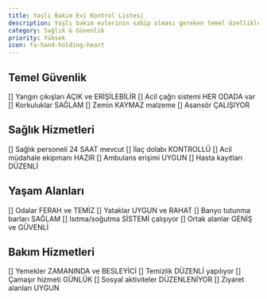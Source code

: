 ```yaml
---
title: Yaşlı Bakım Evi Kontrol Listesi
description: Yaşlı bakım evlerinin sahip olması gereken temel özellikler
category: Sağlık & Güvenlik
priority: Yüksek
icon: fa-hand-holding-heart
---
```


## Temel Güvenlik

[] Yangın çıkışları AÇIK ve ERİŞİLEBİLİR
[] Acil çağrı sistemi HER ODADA var
[] Korkuluklar SAĞLAM
[] Zemin KAYMAZ malzeme
[] Asansör ÇALIŞIYOR

## Sağlık Hizmetleri

[] Sağlık personeli 24 SAAT mevcut
[] İlaç dolabı KONTROLLÜ
[] Acil müdahale ekipmanı HAZIR
[] Ambulans erişimi UYGUN
[] Hasta kayıtları DÜZENLİ

## Yaşam Alanları

[] Odalar FERAH ve TEMİZ
[] Yataklar UYGUN ve RAHAT
[] Banyo tutunma barları SAĞLAM
[] Isıtma/soğutma SİSTEMİ çalışıyor
[] Ortak alanlar GENİŞ ve GÜVENLİ

## Bakım Hizmetleri

[] Yemekler ZAMANINDA ve BESLEYİCİ
[] Temizlik DÜZENLİ yapılıyor
[] Çamaşır hizmeti GÜNLÜK
[] Sosyal aktiviteler DÜZENLENİYOR
[] Ziyaret alanları UYGUN
